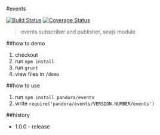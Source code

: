 #events

[![Build Status](https://api.travis-ci.org/crossjs/events.png?branch=master)](http://travis-ci.org/crossjs/events)
[![Coverage Status](https://coveralls.io/repos/crossjs/events/badge.png?branch=master)](https://coveralls.io/r/crossjs/events?branch=master)

 > events subscriber and publisher, seajs module

##how to demo

1. checkout
1. run `npm install`
1. run `grunt`
1. view files in `/demo`

##how to use

1. run `spm install pandora/events`
1. write `require('pandora/events/VERSION.NUMBER/events')`

##history

- 1.0.0 - release
